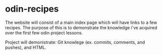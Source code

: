 # odin-recipes
The website will consist of a main index page which will have links to a few recipes. The purpose of this is to demonstrate the knowledge i've acquired over the first few odin project lessons.

Project will demonistrate: Git knowlege (ex. commits, comments, and pushes), and HTML. 